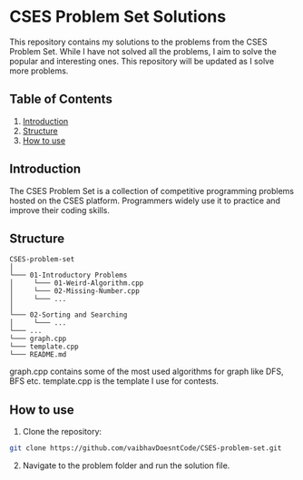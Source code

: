 ﻿# CSES Problem Set Solutions
This repository contains my solutions to the problems from the CSES Problem Set. While I have not solved all the problems, I aim to solve the popular and interesting ones. This repository will be updated as I solve more problems.
## Table of Contents
1. [Introduction](#Introduction)
2. [Structure](#Structure)
3. [How to use](#How-to-use)
## Introduction
The CSES Problem Set is a collection of competitive programming problems hosted on the CSES platform. Programmers widely use it to practice and improve their coding skills.
## Structure
```
CSES-problem-set    
│
└─── 01-Introductory Problems
│     └─── 01-Weird-Algorithm.cpp
│     └─── 02-Missing-Number.cpp
│     └─── ...
│   
└─── 02-Sorting and Searching
│     └─── ...
└─── ...
└─── graph.cpp
└─── template.cpp
└─── README.md
```
graph.cpp contains some of the most used algorithms for graph like DFS, BFS etc.
template.cpp is the template I use for contests.
## How to use
1. Clone the repository:
~~~bash
git clone https://github.com/vaibhavDoesntCode/CSES-problem-set.git
~~~
2. Navigate to the problem folder and run the solution file.
